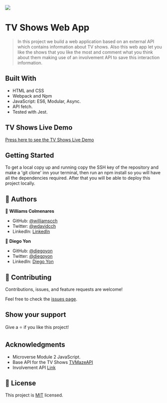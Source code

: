 ![](https://img.shields.io/badge/Microverse-blueviolet)

# TV Shows Web App

> In this project we build a web application based on an external API which contains information about TV shows. Also this web app let you like the shows that you like the most and comment what you think about them making use of an involvement API to save this interaction information.


## Built With

- HTML and CSS
- Webpack and Npm
- JavaScript: ES6, Modular, Async.
- API fetch.
- Tested with Jest.

## TV Shows Live Demo

[Press here to see the TV Shows Live Demo](https://williamscch.github.io/tv-shows/dist/)


## Getting Started

To get a local copy up and running copy the SSH key of the repository and make a 'git clone' inn your terminal, then run an npm install so you will have all the dependencies required. After that you will be able to deploy this project locally.

## 👤 Authors

👤 **Williams Colmenares**

- GitHub: [@williamscch](https://github.com/williamscch)
- Twitter: [@wdavidcch](https://twitter.com/wdavidcch)
- LinkedIn: [LinkedIn](https://www.linkedin.com/in/williams-colmenares-989a6b151)

👤 **Diego Yon**

- GitHub: [@diegoyon](https://github.com/diegoyon)
- Twitter: [@diegoyon](https://twitter.com/diegoyon)
- LinkedIn: [Diego Yon](https://www.linkedin.com/in/diego-yon-9311aa41/)

## 🤝 Contributing

Contributions, issues, and feature requests are welcome!

Feel free to check the [issues page](../../issues/).

## Show your support

Give a ⭐️ if you like this project!

## Acknowledgments

- Microverse Module 2 JavaScript.
- Base API for the TV Shows [TVMazeAPI](https://www.tvmaze.com/api)
- Involvement API [Link](https://www.notion.so/Involvement-API-869e60b5ad104603aa6db59e08150270)

## 📝 License

This project is [MIT](./MIT.md) licensed.

